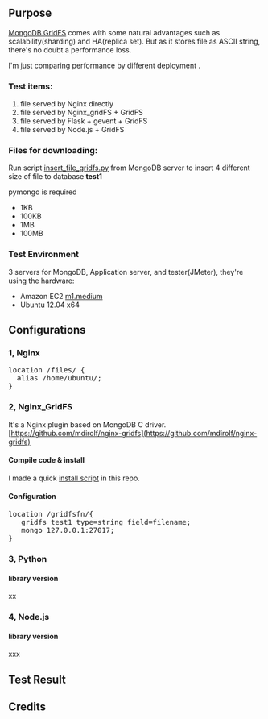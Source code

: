 ## Purpose
[MongoDB GridFS](http://docs.mongodb.org/manual/core/gridfs/) comes with some natural advantages such as scalability(sharding) and HA(replica set). But as it stores file as ASCII string, there's no doubt a performance loss.

I'm just comparing performance by different deployment .


### Test items:
>
 1. file served by Nginx directly 
 2. file served by Nginx_gridFS + GridFS
 3. file served by Flask + gevent + GridFS
 4. file served by Node.js + GridFS

### Files for downloading:
Run script [insert_file_gridfs.py]() from MongoDB server to insert 4 different size of file to database <strong>test1</strong>

pymongo is required
>
 - 1KB
 - 100KB
 - 1MB
 - 100MB
### Test Environment
3 servers for MongoDB, Application server, and tester(JMeter), they're using the hardware:
> 
 - Amazon EC2 [m1.medium](http://aws.amazon.com/ec2/instance-types/#selecting-instance-types)
 - Ubuntu 12.04 x64

## Configurations

### 1, Nginx
<pre>
location /files/ {
  alias /home/ubuntu/;
} 
</pre>

### 2, Nginx_GridFS
It's a Nginx plugin based on MongoDB C driver. [https://github.com/mdirolf/nginx-gridfs](https://github.com/mdirolf/nginx-gridfs)

#### Compile code & install
I made a quick [install script](/blob/master/nginx_gridfs_install.sh) in this repo. 
#### Configuration
<pre>
location /gridfsfn/{
   gridfs test1 type=string field=filename;
   mongo 127.0.0.1:27017;
}
</pre>

### 3, Python 
#### library version
xx

### 4, Node.js
#### library version
xxx

## Test Result



## Credits
